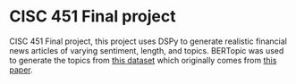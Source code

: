 # CISC 451 Final project 
CISC 451 Final project, this project uses DSPy to generate realistic financial news articles of varying sentiment, length, and topics. BERTopic was used to generate the topics from [this dataset](https://www.kaggle.com/datasets/ankurzing/sentiment-analysis-for-financial-news) which originally comes from [this paper](https://arxiv.org/pdf/1307.5336).
